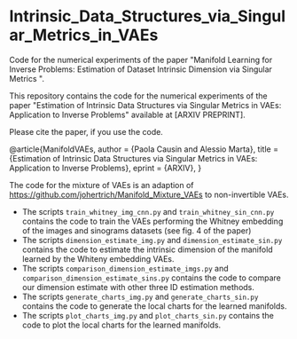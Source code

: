 # Intrinsic_Data_Structures_via_Singular_Metrics_in_VAEs
Code for the numerical experiments of the paper "Manifold Learning for Inverse Problems: Estimation of Dataset Intrinsic Dimension via Singular Metrics ".

This repository contains the code for the numerical experiments of the paper "Estimation of Intrinsic Data Structures via Singular Metrics in VAEs: Application to Inverse Problems"
available at [ARXIV PREPRINT].

Please cite the paper, if you use the code.

@article{ManifoldVAEs,
  author  = {Paola Causin and Alessio Marta},
  title   = {Estimation of Intrinsic Data Structures via Singular Metrics in VAEs: Application to Inverse Problems},
  eprint = {ARXIV},
}

The code for the mixture of VAEs is an adaption of https://github.com/johertrich/Manifold_Mixture_VAEs to non-invertible VAEs.

- The scripts `train_whitney_img_cnn.py` and `train_whitney_sin_cnn.py` contains the code to train the VAEs performing the Whitney embedding of the images and sinograms datasets (see fig. 4 of the paper)
- The scripts `dimension_estimate_img.py` and `dimension_estimate_sin.py` contains the code to estimate the intrinsic dimension of the manifold learned by the Whiteny embedding VAEs.
- The scripts `comparison_dimension_estimate_imgs.py` and `comparison_dimension_estimate_sins.py` contains the code to compare our dimension estimate with other three ID estimation methods.
- The scripts `generate_charts_img.py` and `generate_charts_sin.py` contains the code to generate the local charts for the learned manifolds.
- The scripts `plot_charts_img.py` and `plot_charts_sin.py` contains the code to plot the local charts for the learned manifolds.
